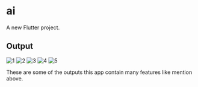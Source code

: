 # ai

A new Flutter project.

## Output


![1](https://github.com/ChandanGupta31/ai/assets/99119246/acab4d40-723e-4f5f-a99c-352884be1f75)
![2](https://github.com/ChandanGupta31/ai/assets/99119246/4992d650-39ff-4816-b90d-c0032b8871c2)
![3](https://github.com/ChandanGupta31/ai/assets/99119246/50d0090b-755b-46ac-9da5-b2db9035aa3e)
![4](https://github.com/ChandanGupta31/ai/assets/99119246/5bf21af2-6548-4401-aed3-63093e932563)
![5](https://github.com/ChandanGupta31/ai/assets/99119246/b308f02d-1eaf-43c9-9b9a-87e99214b3f7)

These are some of the outputs this app contain many features like mention above.
